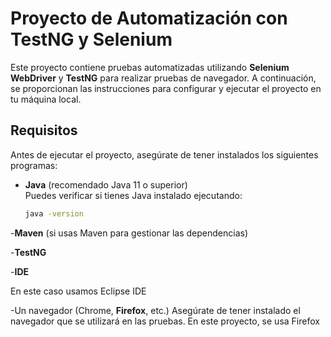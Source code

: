# Proyecto de Automatización con TestNG y Selenium

Este proyecto contiene pruebas automatizadas utilizando **Selenium WebDriver** y **TestNG** para realizar pruebas de navegador. A continuación, se proporcionan las instrucciones para configurar y ejecutar el proyecto en tu máquina local.

## Requisitos

Antes de ejecutar el proyecto, asegúrate de tener instalados los siguientes programas:

- **Java** (recomendado Java 11 o superior)  
  Puedes verificar si tienes Java instalado ejecutando:
  ```bash
  java -version


-**Maven** (si usas Maven para gestionar las dependencias)

-**TestNG**

-**IDE**

En este caso usamos Eclipse IDE

-Un navegador (Chrome, **Firefox**, etc.)
Asegúrate de tener instalado el navegador que se utilizará en las pruebas. En este proyecto, se usa Firefox

